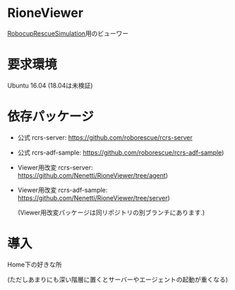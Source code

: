 # RioneViewer
[RobocupRescueSimulation](https://github.com/roborescue)用のビューワー

# 要求環境
Ubuntu 16.04 (18.04は未検証)

# 依存パッケージ
- 公式 rcrs-server: https://github.com/roborescue/rcrs-server
  
- 公式 rcrs-adf-sample: https://github.com/roborescue/rcrs-adf-sample)
  
- Viewer用改変 rcrs-server: https://github.com/Nenetti/RioneViewer/tree/agent)
  
- Viewer用改変 rcrs-adf-sample: https://github.com/Nenetti/RioneViewer/tree/server)
  
  
  (Viewer用改変パッケージは同リポジトリの別ブランチにあります.)
  
# 導入
Home下の好きな所

(ただしあまりにも深い階層に置くとサーバーやエージェントの起動が重くなる)
